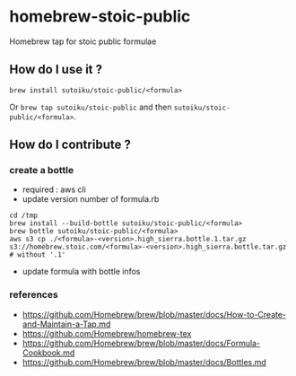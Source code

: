 # homebrew-stoic-public
Homebrew tap for stoic public formulae

## How do I use it ?
`brew install sutoiku/stoic-public/<formula>`

Or `brew tap sutoiku/stoic-public` and then `sutoiku/stoic-public/<formula>`.

## How do I contribute ?

### create a bottle

 - required : aws cli
 - update version number of formula.rb
```
cd /tmp
brew install --build-bottle sutoiku/stoic-public/<formula>
brew bottle sutoiku/stoic-public/<formula>
aws s3 cp ./<formula>-<version>.high_sierra.bottle.1.tar.gz s3://homebrew.stoic.com/<formula>-<version>.high_sierra.bottle.tar.gz # without '.1'
```
 - update formula with bottle infos

### references
 - https://github.com/Homebrew/brew/blob/master/docs/How-to-Create-and-Maintain-a-Tap.md
 - https://github.com/Homebrew/homebrew-tex
 - https://github.com/Homebrew/brew/blob/master/docs/Formula-Cookbook.md
 - https://github.com/Homebrew/brew/blob/master/docs/Bottles.md
